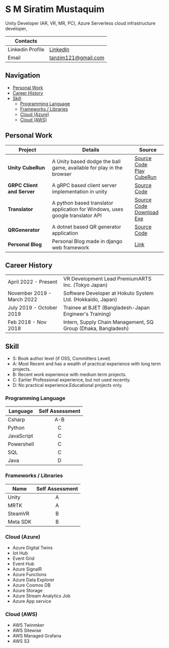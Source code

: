 # S M Siratim Mustaquim <!-- omit from toc -->

Unity Developer (AR, VR, MR, PC), Azure Serverless cloud infrastructure developer,

|Contacts||
|---|---|
|Linkedin Profile | [LinkedIn](https://www.linkedin.com/in/siratimmustaquim/)|
|Email | [tanzim121@gmail.com](mailto:tanzim121@gmail.com)|

## Navigation <!-- omit from toc -->

- [Personal Work](#personal-work)
- [Career History](#career-history)
- [Skill](#skill)
  - [Programming Language](#programming-language)
  - [Frameworks / Libraries](#frameworks--libraries)
  - [Cloud (Azure)](#cloud-azure)
  - [Cloud (AWS)](#cloud-aws)

## Personal Work

|Project|Details|Source|
|---|---|---|
|**Unity CubeRun**|A Unity based dodge the ball game, available for play in the browser|[Source Code](https://github.com/Shorotshishir/unity-cuberun)<br/>[Play CubeRun](http://shorotshishir.github.io/unity-cuberun-webGL/)|
|**GRPC Client and Server**|A gRPC based client server implementation in unity|[Source Code](https://github.com/Shorotshishir/grpc)|
|**Translator**|A python based translator application for Windows, uses google translator API |[Source Code](https://github.com/Shorotshishir/translator-gui)<br/>[Download Exe](https://github.com/Shorotshishir/translator-gui/releases/tag/0.1.1)|
|**QRGenerator**|A dotnet based QR generator application |[Source Code](https://github.com/Shorotshishir/QRGenerator)|
|**Personal Blog**|Personal Blog made in django web framework|[Link](https://tanzims-django-blog.herokuapp.com/)|

## Career History

|||
|---|---|
|April 2022 - Present | VR Development Lead PremiumARTS Inc. (Tokyo Japan) |
|November 2019 - March 2022| Software Developer at Hokuto System Ltd. (Hokkaido, Japan)|
|July 2019 - October 2019| Trainee at BJET (Bangladesh-Japan Engineer's Training)|
|Feb 2018 - Nov 2018|Intern, Supply Chain Management, SQ Group (Dhaka, Bangladesh)|

## Skill

- S: Book author level (if OSS, Committers Level)
- A: Most Recent and has a wealth of practical experience with long term projects.
- B: Recent work experience with medium term projects.
- C: Earlier Professional experience, but not used recently.
- D: No practical experience.Educational projects only.

### Programming Language

|Language|Self Assessment|
|---|:---:|
|Csharp|A-B|
|Python|C|
|JavaScript|C|
|Powershell|C|
|SQL|C|
|Java|D|

### Frameworks / Libraries

|Name|Self Assessment|
|---|:---:|
|Unity|A|
|MRTK|A|
|SteamVR|B|
|Meta SDK|B|

### Cloud (Azure)

- Azure Digital Twins
- Iot Hub
- Event Grid
- Event Hub
- Azure SignalR
- Azure Functions
- Azure Data Explorer
- Azure Cosmos DB
- Azure Storage
- Azure Stream Analytics Job
- Azure App service

### Cloud (AWS)

- AWS Twinmker
- AWS Sitewise
- AWS Managed Grafana
- AWS S3
